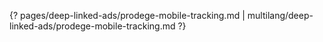 {? pages/deep-linked-ads/prodege-mobile-tracking.md | multilang/deep-linked-ads/prodege-mobile-tracking.md ?}
